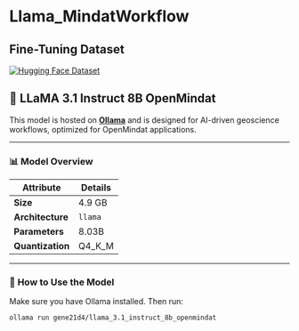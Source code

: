 # Llama_MindatWorkflow

## Fine-Tuning Dataset


[![Hugging Face Dataset](https://img.shields.io/badge/HuggingFace-Dataset-blue)](https://huggingface.co/datasets/gene21d4/test_mindat_workflow)



## 🦙 **LLaMA 3.1 Instruct 8B OpenMindat**

This model is hosted on [**Ollama**](https://ollama.com/gene21d4/llama_3.1_instruct_8b_openmindat) and is designed for AI-driven geoscience workflows, optimized for OpenMindat applications.

---

### 📊 **Model Overview**

| **Attribute**   | **Details**        |
|------------------|--------------------|
| **Size**        | 4.9 GB             |
| **Architecture**| `llama`            |
| **Parameters**  | 8.03B              |
| **Quantization**| Q4_K_M             |

---

### 🚀 **How to Use the Model**

Make sure you have Ollama installed. Then run:

```bash
ollama run gene21d4/llama_3.1_instruct_8b_openmindat
```